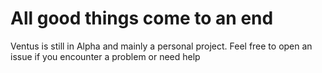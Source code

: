 # All good things come to an end

Ventus is still in Alpha and mainly a personal project. Feel free to open an issue if you encounter a problem or need help